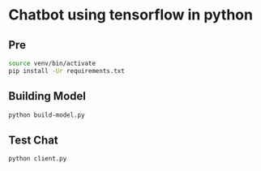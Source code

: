 # Chatbot using tensorflow in python

## Pre

```sh
source venv/bin/activate
pip install -Ur requirements.txt
```

## Building Model

```sh
python build-model.py
```

## Test Chat

```sh
python client.py
```
